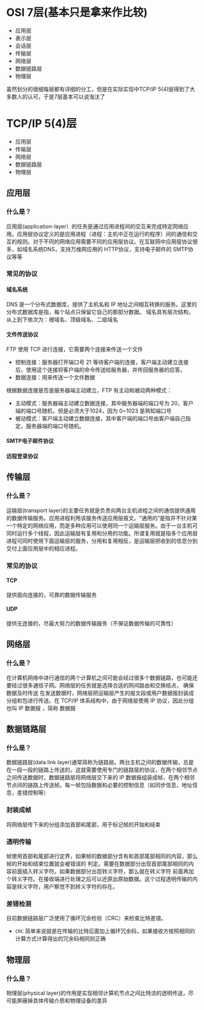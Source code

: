 
# OSI 7层(基本只是拿来作比较)
- 应用层
- 表示层
- 会话层
- 传输层
- 网络层
- 数据链路层
- 物理层

虽然划分的很细每层都有详细的分工，但是在实际实现中TCP/IP 5(4)层得到了大多数人的认可，于是7层基本可以说淘汰了

# TCP/IP 5(4)层
- 应用层
- 传输层
- 网络层
- 数据链路层
- 物理层
## 应用层
### 什么是？
应用层(application-layer）的任务是通过应用进程间的交互来完成特定网络应用。应用层协议定义的是应用进程（进程：主机中正在运行的程序）间的通信和交互的规则。对于不同的网络应用需要不同的应用层协议。在互联网中应用层协议很多，如域名系统DNS，支持万维网应用的 HTTP协议，支持电子邮件的 SMTP协议等等
### 常见的协议
#### 域名系统
DNS 是一个分布式数据库，提供了主机名和 IP 地址之间相互转换的服务。这里的分布式数据库是指，每个站点只保留它自己的那部分数据。 域名具有层次结构，从上到下依次为：根域名、顶级域名、二级域名
#### 文件传送协议
FTP 使用 TCP 进行连接，它需要两个连接来传送一个文件
- 控制连接：服务器打开端口号 21 等待客户端的连接，客户端主动建立连接后，使用这个连接将客户端的命令传送给服务器，并传回服务器的应答。
- 数据连接：用来传送一个文件数据 

根据数据连接是否是服务器端主动建立，FTP 有主动和被动两种模式：
- 主动模式：服务器端主动建立数据连接，其中服务器端的端口号为 20，客户端的端口号随机，但是必须大于1024，因为 0~1023 是熟知端口号
- 被动模式：客户端主动建立数据连接，其中客户端的端口号由客户端自己指定，服务器端的端口号随机。
#### SMTP电子邮件协议
#### 远程登录协议
    
## 传输层
### 什么是？
运输层(transport layer)的主要任务就是负责向两台主机进程之间的通信提供通用的数据传输服务。应用进程利用该服务传送应用层报文。“通用的”是指并不针对某一个特定的网络应用，而是多种应用可以使用同一个运输层服务。由于一台主机可同时运行多个线程，因此运输层有复用和分用的功能。所谓复用就是指多个应用层进程可同时使用下面运输层的服务，分用和复用相反，是运输层把收到的信息分别交付上面应用层中的相应进程。
### 常见的协议
#### TCP
提供面向连接的，可靠的数据传输服务
#### UDP
提供无连接的，尽最大努力的数据传输服务（不保证数据传输的可靠性）

## 网络层
### 什么是？
在计算机网络中进行通信的两个计算机之间可能会经过很多个数据链路，也可能还要经过很多通信子网。网络层的任务就是选择合适的网间路由和交换结点， 确保数据及时传送 在发送数据时，网络层把运输层产生的报文段或用户数据报封装成分组和包进行传送。在 TCP/IP 体系结构中，由于网络层使用 IP 协议，因此分组也叫 IP 数据报 ，简称 数据报
## 数据链路层
### 什么是？
数据链路层(data link layer)通常简称为链路层。两台主机之间的数据传输，总是在一段一段的链路上传送的，这就需要使用专门的链路层的协议，在两个相邻节点之间传送数据时，数据链路层将网络层交下来的 IP 数据报组装成帧，在两个相邻节点间的链路上传送帧。每一帧包括数据和必要的控制信息（如同步信息，地址信息，差错控制等）
### 封装成帧
将网络层传下来的分组添加首部和尾部，用于标记帧的开始和结束
### 透明传输
帧使用首部和尾部进行定界，如果帧的数据部分含有和首部尾部相同的内容，那么帧的开始和结束位置就会被错误的 判定。需要在数据部分出现首部尾部相同的内容前面插入转义字符。如果数据部分出现转义字符，那么就在转义字符 前面再加个转义字符。在接收端进行处理之后可以还原出原始数据。这个过程透明传输的内容是转义字符，用户察觉不到转义字符的存在。
### 差错检测
目前数据链路层广泛使用了循环冗余检验（CRC）来检查比特差错。
- `CRC` 简单来说就是在传输的比特后面加上循环冗余码，如果接收方按照相同的计算方式计算得出的冗余码相同则正确  
## 物理层
### 什么是？  
物理层(physical layer)的作用是实现相邻计算机节点之间比特流的透明传送，尽可能屏蔽掉具体传输介质和物理设备的差异